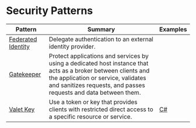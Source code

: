 # Security Patterns

| Pattern | Summary | Examples |
| --- | --- | --- |
| [Federated Identity](https://docs.microsoft.com/en-us/azure/architecture/patterns/federated-identity) | Delegate authentication to an external identity provider. |  |
| [Gatekeeper](https://docs.microsoft.com/en-us/azure/architecture/patterns/gatekeeper) | Protect applications and services by using a dedicated host instance that acts as a broker between clients and the application or service, validates and sanitizes requests, and passes requests and data between them. |  |
| [Valet Key](https://docs.microsoft.com/en-us/azure/architecture/patterns/valet-key) | Use a token or key that provides clients with restricted direct access to a specific resource or service. | [C#](https://docs.microsoft.com/en-us/azure/architecture/patterns/valet-key#example) |
